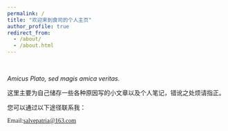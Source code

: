 ```yaml
---
permalink: /
title: "欢迎来到食司的个人主页"
author_profile: true
redirect_from: 
  - /about/
  - /about.html
---
```


<br>

<i>Amicus Plato, sed magis amica veritas.</i><br>

<font face="宋体">
这里主要为自己储存一些各种原因写的小文章以及个人笔记，错讹之处烦请指正。<br>
  
您可以通过以下途径联系我：<br>

Email:salvepatria@163.com
